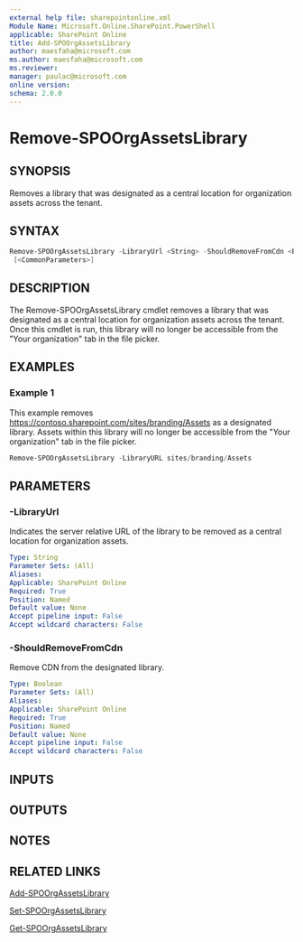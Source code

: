 ```yaml
---
external help file: sharepointonline.xml
Module Name: Microsoft.Online.SharePoint.PowerShell
applicable: SharePoint Online
title: Add-SPOOrgAssetsLibrary
author: maesfaha@microsoft.com
ms.author: maesfaha@microsoft.com
ms.reviewer:
manager: paulac@microsoft.com
online version:
schema: 2.0.0
---
```


# Remove-SPOOrgAssetsLibrary

## SYNOPSIS

Removes a library that was designated as a central location for organization assets across the tenant.

## SYNTAX

```powershell
Remove-SPOOrgAssetsLibrary -LibraryUrl <String> -ShouldRemoveFromCdn <Boolean>
 [<CommonParameters>]
```

## DESCRIPTION

The Remove-SPOOrgAssetsLibrary cmdlet removes a library that was designated as a central location for organization assets across the tenant. Once this cmdlet is run, this library will no longer be accessible from the "Your organization" tab in the file picker.

## EXAMPLES

### Example 1

This example removes https://contoso.sharepoint.com/sites/branding/Assets as a designated library. Assets within this library will no longer be accessible from the "Your organization" tab in the file picker.

```powershell
Remove-SPOOrgAssetsLibrary -LibraryURL sites/branding/Assets
```

## PARAMETERS

### -LibraryUrl

Indicates the server relative URL of the library to be removed as a central location for organization assets.

```yaml
Type: String
Parameter Sets: (All)
Aliases:
Applicable: SharePoint Online
Required: True
Position: Named
Default value: None
Accept pipeline input: False
Accept wildcard characters: False
```

### -ShouldRemoveFromCdn

Remove CDN from the designated library.

```yaml
Type: Boolean
Parameter Sets: (All)
Aliases:
Applicable: SharePoint Online
Required: True
Position: Named
Default value: None
Accept pipeline input: False
Accept wildcard characters: False
```

## INPUTS

## OUTPUTS

## NOTES

## RELATED LINKS

[Add-SPOOrgAssetsLibrary](https://docs.microsoft.com/powershell/module/sharepoint-online/add-spoorgassetslibrary?view=sharepoint-ps)

[Set-SPOOrgAssetsLibrary](https://docs.microsoft.com/powershell/module/sharepoint-online/set-spoorgassetslibrary?view=sharepoint-ps)

[Get-SPOOrgAssetsLibrary](https://docs.microsoft.com/powershell/module/sharepoint-online/get-spoorgassetslibrary?view=sharepoint-ps)
